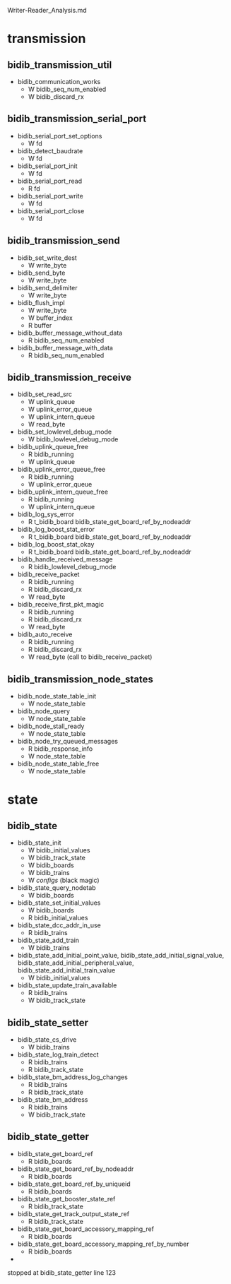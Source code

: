 Writer-Reader_Analysis.md


# transmission

## bidib_transmission_util
- bidib_communication_works
	* W bidib_seq_num_enabled
	* W bidib_discard_rx

## bidib_transmission_serial_port
- bidib_serial_port_set_options
	* W fd
- bidib_detect_baudrate
	* W fd
- bidib_serial_port_init
	* W fd
- bidib_serial_port_read
	* R fd
- bidib_serial_port_write
	* W fd
- bidib_serial_port_close
	* W fd

## bidib_transmission_send
- bidib_set_write_dest
	* W write_byte
- bidib_send_byte
	* W write_byte
- bidib_send_delimiter
	* W write_byte
- bidib_flush_impl
	* W write_byte
	* W buffer_index
	* R buffer
- bidib_buffer_message_without_data
	* R bidib_seq_num_enabled
- bidib_buffer_message_with_data
	* R bidib_seq_num_enabled

## bidib_transmission_receive
- bidib_set_read_src
	* W uplink_queue
	* W uplink_error_queue
	* W uplink_intern_queue
	* W read_byte
- bidib_set_lowlevel_debug_mode
	* W bidib_lowlevel_debug_mode
- bidib_uplink_queue_free
	* R bidib_running
	* W uplink_queue
- bidib_uplink_error_queue_free
	* R bidib_running
	* W uplink_error_queue
- bidib_uplink_intern_queue_free
	* R bidib_running
	* W uplink_intern_queue
- bidib_log_sys_error
	* R t_bidib_board bidib_state_get_board_ref_by_nodeaddr
- bidib_log_boost_stat_error
	* R t_bidib_board bidib_state_get_board_ref_by_nodeaddr
- bidib_log_boost_stat_okay
	* R t_bidib_board bidib_state_get_board_ref_by_nodeaddr
- bidib_handle_received_message
	* R bidib_lowlevel_debug_mode
- bidib_receive_packet
	* R bidib_running
	* R bidib_discard_rx
	* W read_byte
- bidib_receive_first_pkt_magic
	* R bidib_running
	* R bidib_discard_rx
	* W read_byte
- bidib_auto_receive
	* R bidib_running
	* R bidib_discard_rx
	* W read_byte (call to bidib_receive_packet)

## bidib_transmission_node_states
- bidib_node_state_table_init
	* W node_state_table
- bidib_node_query
	* W node_state_table
- bidib_node_stall_ready
	* W node_state_table
- bidib_node_try_queued_messages
	* R bidib_response_info
	* W node_state_table
- bidib_node_state_table_free
	* W node_state_table


# state

## bidib_state
- bidib_state_init
	* W bidib_initial_values
	* W bidib_track_state
	* W bidib_boards
	* W bidib_trains
	* W _configs_ (black magic)
- bidib_state_query_nodetab
	* W bidib_boards
- bidib_state_set_initial_values
	* W bidib_boards
	* R bidib_initial_values
- bidib_state_dcc_addr_in_use
	* R bidib_trains
- bidib_state_add_train
	* W bidib_trains
- bidib_state_add_initial_point_value, bidib_state_add_initial_signal_value, bidib_state_add_initial_peripheral_value, bidib_state_add_initial_train_value
	* W bidib_initial_values
- bidib_state_update_train_available
	* R bidib_trains
	* W bidib_track_state

## bidib_state_setter
- bidib_state_cs_drive
	* W bidib_trains
- bidib_state_log_train_detect
	* R bidib_trains
	* R bidib_track_state
- bidib_state_bm_address_log_changes
	* R bidib_trains
	* R bidib_track_state
- bidib_state_bm_address
	* R bidib_trains
	* W bidib_track_state

## bidib_state_getter
- bidib_state_get_board_ref
	* R bidib_boards
- bidib_state_get_board_ref_by_nodeaddr
	* R bidib_boards
- bidib_state_get_board_ref_by_uniqueid
	* R bidib_boards
- bidib_state_get_booster_state_ref
	* R bidib_track_state
- bidib_state_get_track_output_state_ref
	* R bidib_track_state
- bidib_state_get_board_accessory_mapping_ref
	* R bidib_boards
- bidib_state_get_board_accessory_mapping_ref_by_number
	* R bidib_boards
- 

stopped at bidib_state_getter line 123